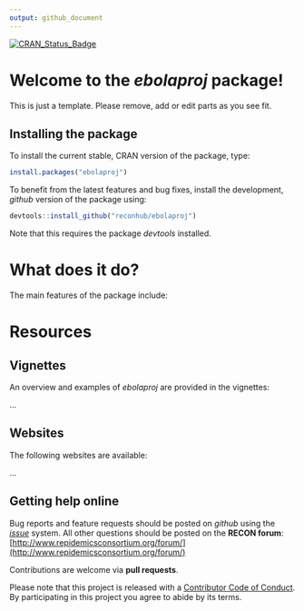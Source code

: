 ```yaml
---
output: github_document
---
```


[![CRAN_Status_Badge](http://www.r-pkg.org/badges/version/ebolaproj)](https://cran.r-project.org/package=ebolaproj)

# Welcome to the *ebolaproj* package!

This is just a template. Please remove, add or edit parts as you see fit.

## Installing the package

To install the current stable, CRAN version of the package, type:

```r
install.packages("ebolaproj")
```

To benefit from the latest features and bug fixes, install the development, *github* version of the package using:

```r
devtools::install_github("reconhub/ebolaproj")
```

Note that this requires the package *devtools* installed.


# What does it do?

The main features of the package include:



# Resources

## Vignettes

An overview and examples of *ebolaproj* are provided in the vignettes:

...

## Websites

The following websites are available:

...

## Getting help online

Bug reports and feature requests should be posted on *github* using the [*issue*](http://github.com/reconhub/ebolaproj/issues) system. All other questions should be posted on the **RECON forum**: <br>
[http://www.repidemicsconsortium.org/forum/](http://www.repidemicsconsortium.org/forum/)

Contributions are welcome via **pull requests**.

Please note that this project is released with a [Contributor Code of Conduct](CONDUCT.md). By participating in this project you agree to abide by its terms.


